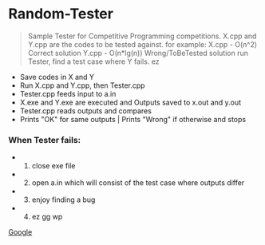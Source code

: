 # Random-Tester
>Sample Tester for Competitive Programming competitions.
> X.cpp and Y.cpp are the codes to be tested against.
> for example:
>  X.cpp - O(n^2) Correct solution
>  Y.cpp - O(n*lg(n)) Wrong/ToBeTested solution
>  run Tester, find a test case where Y fails. ez

* Save codes in X and Y 
* Run X.cpp and Y.cpp, then Tester.cpp
* Tester.cpp feeds input to a.in
* X.exe and Y.exe are executed and Outputs saved to x.out and y.out
* Tester.cpp reads outputs and compares
* Prints "OK" for same outputs | Prints "Wrong" if otherwise and stops

### When Tester fails:
	
* 1) close exe file 
* 2) open a.in 
	     which will consist of the test case where outputs differ
* 3) enjoy finding a bug 
* 4) ez gg wp 
	
[Google](https://www.google.com)